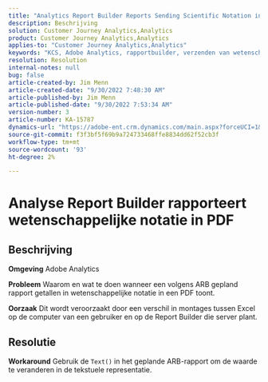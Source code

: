 ```yaml
---
title: "Analytics Report Builder Reports Sending Scientific Notation in PDF"
description: Beschrijving
solution: Customer Journey Analytics,Analytics
product: Customer Journey Analytics,Analytics
applies-to: "Customer Journey Analytics,Analytics"
keywords: "KCS, Adobe Analytics, rapportbuilder, verzenden van wetenschappelijke notatie, PDF, problemen oplossen"
resolution: Resolution
internal-notes: null
bug: false
article-created-by: Jim Menn
article-created-date: "9/30/2022 7:48:30 AM"
article-published-by: Jim Menn
article-published-date: "9/30/2022 7:53:34 AM"
version-number: 3
article-number: KA-15787
dynamics-url: "https://adobe-ent.crm.dynamics.com/main.aspx?forceUCI=1&pagetype=entityrecord&etn=knowledgearticle&id=04646b45-9440-ed11-9db1-0022480866ad"
source-git-commit: f3f3bf5f69b9a724733468ffe8834dd62f52cb3f
workflow-type: tm+mt
source-wordcount: '93'
ht-degree: 2%

---
```


# Analyse Report Builder rapporteert wetenschappelijke notatie in PDF

## Beschrijving


<b>Omgeving</b>
Adobe Analytics

<b>Probleem</b>
Waarom en wat te doen wanneer een volgens ARB gepland rapport getallen in wetenschappelijke notatie in een PDF toont.

<b>Oorzaak</b>
Dit wordt veroorzaakt door een verschil in montages tussen Excel op de computer van een gebruiker en op de Report Builder die server plant.


## Resolutie


<b>Workaround</b>
Gebruik de `Text()` in het geplande ARB-rapport om de waarde te veranderen in de tekstuele representatie.
